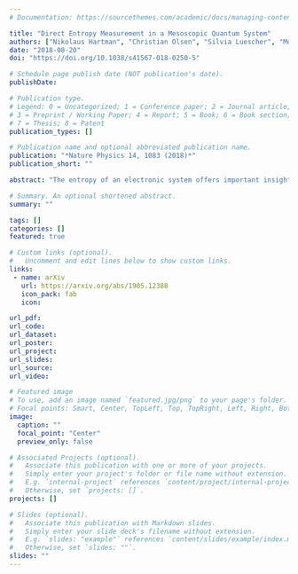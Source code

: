 ```yaml
---
# Documentation: https://sourcethemes.com/academic/docs/managing-content/

title: "Direct Entropy Measurement in a Mesoscopic Quantum System"
authors: ["Nikolaus Hartman", "Christian Olsen", "Silvia Luescher", "Mohammad Samani", "Saeed Fallahi", "Geoff Gardner", "Michael Manfra", "Josh Folk"]
date: "2018-08-20"
doi: "https://doi.org/10.1038/s41567-018-0250-5"

# Schedule page publish date (NOT publication's date).
publishDate:

# Publication type.
# Legend: 0 = Uncategorized; 1 = Conference paper; 2 = Journal article;
# 3 = Preprint / Working Paper; 4 = Report; 5 = Book; 6 = Book section;
# 7 = Thesis; 8 = Patent
publication_types: []

# Publication name and optional abbreviated publication name.
publication: "*Nature Physics 14, 1083 (2018)*"
publication_short: ""

abstract: "The entropy of an electronic system offers important insights into the nature of its quantum mechanical ground state. This is particularly valuable in cases where the state is difficult to identify by conventional experimental probes, such as conductance. Traditionally, entropy measurements are based on bulk properties, such as heat capacity, that are easily observed in macroscopic samples but are unmeasurably small in systems that consist of only a few particles. Here, we develop a mesoscopic circuit to directly measure the entropy of just a few electrons, and demonstrate its efficacy using the well-understood spin statistics of the first, second and third electron ground states in a GaAs quantum dot. The precision of this technique, quantifying the entropy of a single spin-1/2 to within 5% of the expected value of kB ln 2, shows its potential for probing more exotic systems. For example, entangled states or those with non-Abelian statistics could be clearly distinguished by their low-temperature entropy."

# Summary. An optional shortened abstract.
summary: ""

tags: []
categories: []
featured: true

# Custom links (optional).
#   Uncomment and edit lines below to show custom links.
links:
 - name: arXiv
   url: https://arxiv.org/abs/1905.12388
   icon_pack: fab
   icon:

url_pdf:
url_code:
url_dataset:
url_poster:
url_project:
url_slides:
url_source:
url_video:

# Featured image
# To use, add an image named `featured.jpg/png` to your page's folder.
# Focal points: Smart, Center, TopLeft, Top, TopRight, Left, Right, BottomLeft, Bottom, BottomRight.
image:
  caption: ""
  focal_point: "Center"
  preview_only: false

# Associated Projects (optional).
#   Associate this publication with one or more of your projects.
#   Simply enter your project's folder or file name without extension.
#   E.g. `internal-project` references `content/project/internal-project/index.md`.
#   Otherwise, set `projects: []`.
projects: []

# Slides (optional).
#   Associate this publication with Markdown slides.
#   Simply enter your slide deck's filename without extension.
#   E.g. `slides: "example"` references `content/slides/example/index.md`.
#   Otherwise, set `slides: ""`.
slides: ""
---
```

